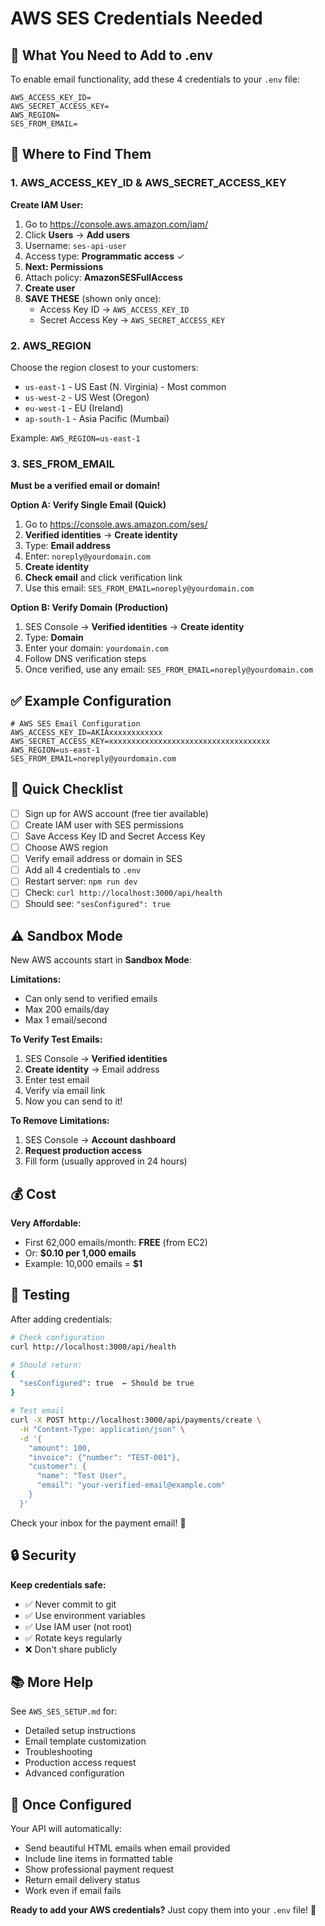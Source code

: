 # AWS SES Credentials Needed

## 📝 What You Need to Add to .env

To enable email functionality, add these 4 credentials to your `.env` file:

```env
AWS_ACCESS_KEY_ID=
AWS_SECRET_ACCESS_KEY=
AWS_REGION=
SES_FROM_EMAIL=
```

## 🔑 Where to Find Them

### 1. **AWS_ACCESS_KEY_ID** & **AWS_SECRET_ACCESS_KEY**

**Create IAM User:**
1. Go to https://console.aws.amazon.com/iam/
2. Click **Users** → **Add users**
3. Username: `ses-api-user`
4. Access type: **Programmatic access** ✓
5. **Next: Permissions**
6. Attach policy: **AmazonSESFullAccess**
7. **Create user**
8. **SAVE THESE** (shown only once):
   - Access Key ID → `AWS_ACCESS_KEY_ID`
   - Secret Access Key → `AWS_SECRET_ACCESS_KEY`

### 2. **AWS_REGION**

Choose the region closest to your customers:
- `us-east-1` - US East (N. Virginia) - Most common
- `us-west-2` - US West (Oregon)
- `eu-west-1` - EU (Ireland)
- `ap-south-1` - Asia Pacific (Mumbai)

Example: `AWS_REGION=us-east-1`

### 3. **SES_FROM_EMAIL**

**Must be a verified email or domain!**

**Option A: Verify Single Email (Quick)**
1. Go to https://console.aws.amazon.com/ses/
2. **Verified identities** → **Create identity**
3. Type: **Email address**
4. Enter: `noreply@yourdomain.com`
5. **Create identity**
6. **Check email** and click verification link
7. Use this email: `SES_FROM_EMAIL=noreply@yourdomain.com`

**Option B: Verify Domain (Production)**
1. SES Console → **Verified identities** → **Create identity**
2. Type: **Domain**
3. Enter your domain: `yourdomain.com`
4. Follow DNS verification steps
5. Once verified, use any email: `SES_FROM_EMAIL=noreply@yourdomain.com`

## ✅ Example Configuration

```env
# AWS SES Email Configuration
AWS_ACCESS_KEY_ID=AKIAxxxxxxxxxxxx
AWS_SECRET_ACCESS_KEY=xxxxxxxxxxxxxxxxxxxxxxxxxxxxxxxxxxxx
AWS_REGION=us-east-1
SES_FROM_EMAIL=noreply@yourdomain.com
```

## 🎯 Quick Checklist

- [ ] Sign up for AWS account (free tier available)
- [ ] Create IAM user with SES permissions
- [ ] Save Access Key ID and Secret Access Key
- [ ] Choose AWS region
- [ ] Verify email address or domain in SES
- [ ] Add all 4 credentials to `.env`
- [ ] Restart server: `npm run dev`
- [ ] Check: `curl http://localhost:3000/api/health`
- [ ] Should see: `"sesConfigured": true`

## ⚠️ Sandbox Mode

New AWS accounts start in **Sandbox Mode**:

**Limitations:**
- Can only send to verified emails
- Max 200 emails/day
- Max 1 email/second

**To Verify Test Emails:**
1. SES Console → **Verified identities**
2. **Create identity** → Email address
3. Enter test email
4. Verify via email link
5. Now you can send to it!

**To Remove Limitations:**
1. SES Console → **Account dashboard**
2. **Request production access**
3. Fill form (usually approved in 24 hours)

## 💰 Cost

**Very Affordable:**
- First 62,000 emails/month: **FREE** (from EC2)
- Or: **$0.10 per 1,000 emails**
- Example: 10,000 emails = **$1**

## 🧪 Testing

After adding credentials:

```bash
# Check configuration
curl http://localhost:3000/api/health

# Should return:
{
  "sesConfigured": true  ← Should be true
}

# Test email
curl -X POST http://localhost:3000/api/payments/create \
  -H "Content-Type: application/json" \
  -d '{
    "amount": 100,
    "invoice": {"number": "TEST-001"},
    "customer": {
      "name": "Test User",
      "email": "your-verified-email@example.com"
    }
  }'
```

Check your inbox for the payment email! 📧

## 🔒 Security

**Keep credentials safe:**
- ✅ Never commit to git
- ✅ Use environment variables
- ✅ Use IAM user (not root)
- ✅ Rotate keys regularly
- ❌ Don't share publicly

## 📚 More Help

See `AWS_SES_SETUP.md` for:
- Detailed setup instructions
- Email template customization
- Troubleshooting
- Production access request
- Advanced configuration

## 🎉 Once Configured

Your API will automatically:
- Send beautiful HTML emails when email provided
- Include line items in formatted table
- Show professional payment request
- Return email delivery status
- Work even if email fails

**Ready to add your AWS credentials?** Just copy them into your `.env` file! 🚀

